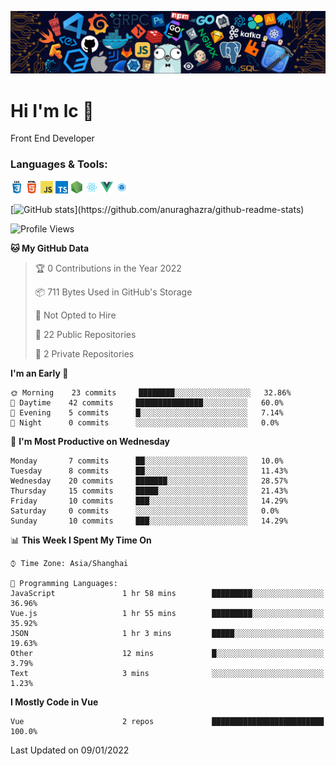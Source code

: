 ![](https://github.com/KieSun/KieSun/blob/master/header_.png)

# Hi I'm lc 👋
Front End Developer

### Languages & Tools:

<code><img height="20" src="https://raw.githubusercontent.com/github/explore/80688e429a7d4ef2fca1e82350fe8e3517d3494d/topics/css/css.png"></code>
<code><img height="20" src="https://raw.githubusercontent.com/github/explore/80688e429a7d4ef2fca1e82350fe8e3517d3494d/topics/html/html.png"></code>
<code><img height="20" src="https://raw.githubusercontent.com/github/explore/80688e429a7d4ef2fca1e82350fe8e3517d3494d/topics/javascript/javascript.png"></code>
<code><img height="20" src="https://raw.githubusercontent.com/github/explore/80688e429a7d4ef2fca1e82350fe8e3517d3494d/topics/typescript/typescript.png"></code>
<code><img height="20" src="https://raw.githubusercontent.com/github/explore/80688e429a7d4ef2fca1e82350fe8e3517d3494d/topics/nodejs/nodejs.png"></code>
<code><img height="20" src="https://raw.githubusercontent.com/github/explore/80688e429a7d4ef2fca1e82350fe8e3517d3494d/topics/react/react.png"></code>
<code><img height="20" src="https://raw.githubusercontent.com/github/explore/80688e429a7d4ef2fca1e82350fe8e3517d3494d/topics/vue/vue.png"></code>
<code><img height="20" src="https://raw.githubusercontent.com/github/explore/80688e429a7d4ef2fca1e82350fe8e3517d3494d/topics/webpack/webpack.png"></code>

[![GitHub stats](https://github-readme-stats.vercel.app/api?username=rudy-lc&show_icons=true&bg_color=320,323031,84a59d&icon_color=b0c4b1&title_color=eec170&text_color=a2a392&include_all_commits=true")](https://github.com/anuraghazra/github-readme-stats)

<!--START_SECTION:waka-->
![Profile Views](http://img.shields.io/badge/Profile%20Views-155-blue)

**🐱 My GitHub Data** 

> 🏆 0 Contributions in the Year 2022
 > 
> 📦 711 Bytes Used in GitHub's Storage 
 > 
> 🚫 Not Opted to Hire
 > 
> 📜 22 Public Repositories 
 > 
> 🔑 2 Private Repositories  
 > 
**I'm an Early 🐤** 

```text
🌞 Morning    23 commits     ████████░░░░░░░░░░░░░░░░░   32.86% 
🌆 Daytime    42 commits     ███████████████░░░░░░░░░░   60.0% 
🌃 Evening    5 commits      █░░░░░░░░░░░░░░░░░░░░░░░░   7.14% 
🌙 Night      0 commits      ░░░░░░░░░░░░░░░░░░░░░░░░░   0.0%

```
📅 **I'm Most Productive on Wednesday** 

```text
Monday       7 commits      ██░░░░░░░░░░░░░░░░░░░░░░░   10.0% 
Tuesday      8 commits      ██░░░░░░░░░░░░░░░░░░░░░░░   11.43% 
Wednesday    20 commits     ███████░░░░░░░░░░░░░░░░░░   28.57% 
Thursday     15 commits     █████░░░░░░░░░░░░░░░░░░░░   21.43% 
Friday       10 commits     ███░░░░░░░░░░░░░░░░░░░░░░   14.29% 
Saturday     0 commits      ░░░░░░░░░░░░░░░░░░░░░░░░░   0.0% 
Sunday       10 commits     ███░░░░░░░░░░░░░░░░░░░░░░   14.29%

```


📊 **This Week I Spent My Time On** 

```text
⌚︎ Time Zone: Asia/Shanghai

💬 Programming Languages: 
JavaScript               1 hr 58 mins        █████████░░░░░░░░░░░░░░░░   36.96% 
Vue.js                   1 hr 55 mins        █████████░░░░░░░░░░░░░░░░   35.92% 
JSON                     1 hr 3 mins         █████░░░░░░░░░░░░░░░░░░░░   19.63% 
Other                    12 mins             █░░░░░░░░░░░░░░░░░░░░░░░░   3.79% 
Text                     3 mins              ░░░░░░░░░░░░░░░░░░░░░░░░░   1.23%

```

**I Mostly Code in Vue** 

```text
Vue                      2 repos             █████████████████████████   100.0%

```



 Last Updated on 09/01/2022
<!--END_SECTION:waka-->
